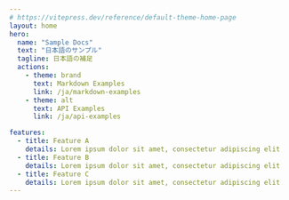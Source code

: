 ```yaml
---
# https://vitepress.dev/reference/default-theme-home-page
layout: home
hero:
  name: "Sample Docs"
  text: "日本語のサンプル"
  tagline: 日本語の補足
  actions:
    - theme: brand
      text: Markdown Examples
      link: /ja/markdown-examples
    - theme: alt
      text: API Examples
      link: /ja/api-examples

features:
  - title: Feature A
    details: Lorem ipsum dolor sit amet, consectetur adipiscing elit
  - title: Feature B
    details: Lorem ipsum dolor sit amet, consectetur adipiscing elit
  - title: Feature C
    details: Lorem ipsum dolor sit amet, consectetur adipiscing elit
---
```

